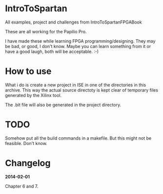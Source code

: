 IntroToSpartan
==============

All examples, project and challenges from IntroToSpartanFPGABook

These are all working for the Papilio Pro.

I have made these while learning FPGA programming/designing. They
may be bad, or good, I don't know. Maybe you can learn something
from it or have a good laugh, both will be acceptable. :-)

How to use
==========

What i do is create a new project in ISE in one of the directories
in this archive. This way the actual source directoty is kept clear
of temporary files generated by the Xilinx tool.

The .bit file will also be generated in the project directory.

TODO
====

Somehow put all the build commands in a makefile. But this might
not be feasible. Don't know.

Changelog
=========

__2014-02-01__

Chapter 6 and 7.

